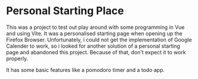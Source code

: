 # Personal Starting Place

This was a project to test out play around with some programming in Vue and using Vite. It was a personalised starting page when opening up the Firefox Browser. Unfortunately, i could not get the implementation of Google Calender to work, so i looked for another solution of a personal starting page and abandoned this project. Because of that, don't expect it to work properly.

It has some basic features like a pomodoro timer and a todo app.
